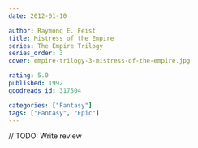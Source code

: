 ```yaml
---
date: 2012-01-10

author: Raymond E. Feist
title: Mistress of the Empire
series: The Empire Trilogy
series_order: 3
cover: empire-trilogy-3-mistress-of-the-empire.jpg

rating: 5.0
published: 1992
goodreads_id: 317504

categories: ["Fantasy"]
tags: ["Fantasy", "Epic"]
---
```


// TODO: Write review
